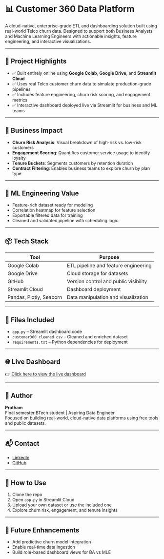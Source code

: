 # 📊 Customer 360 Data Platform

A cloud-native, enterprise-grade ETL and dashboarding solution built using real-world Telco churn data. Designed to support both Business Analysts and Machine Learning Engineers with actionable insights, feature engineering, and interactive visualizations.

---

## 🚀 Project Highlights

- ✅ Built entirely online using **Google Colab**, **Google Drive**, and **Streamlit Cloud**
- ✅ Uses real Telco customer churn data to simulate production-grade pipelines
- ✅ Includes feature engineering, churn risk scoring, and engagement metrics
- ✅ Interactive dashboard deployed live via Streamlit for business and ML teams

---

## 🧠 Business Impact

- **Churn Risk Analysis**: Visual breakdown of high-risk vs. low-risk customers
- **Engagement Scoring**: Quantifies customer service usage to identify loyalty
- **Tenure Buckets**: Segments customers by retention duration
- **Contract Filtering**: Enables business teams to explore churn by plan type

---

## 🤖 ML Engineering Value

- Feature-rich dataset ready for modeling
- Correlation heatmap for feature selection
- Exportable filtered data for training
- Cleaned and validated pipeline with scheduling logic

---

## 📦 Tech Stack

| Tool | Purpose |
|------|---------|
| Google Colab | ETL pipeline and feature engineering |
| Google Drive | Cloud storage for datasets |
| GitHub | Version control and public visibility |
| Streamlit Cloud | Dashboard deployment |
| Pandas, Plotly, Seaborn | Data manipulation and visualization |

---

## 📂 Files Included

- `app.py` – Streamlit dashboard code
- `customer360_cleaned.csv` – Cleaned and enriched dataset
- `requirements.txt` – Python dependencies for deployment

---

## 🌐 Live Dashboard

👉 [Click here to view the live dashboard](https://your-streamlit-url-here)

---

## 👤 Author

**Pratham**  
Final semester BTech student | Aspiring Data Engineer  
Focused on building real-world, cloud-native data platforms using free tools and public datasets.

---

## 📬 Contact

- [LinkedIn](https://www.linkedin.com/in/your-profile)
- [GitHub](https://github.com/PrathamCEGSDD)

---

## 📢 How to Use

1. Clone the repo  
2. Open `app.py` in Streamlit Cloud  
3. Upload your own dataset or use the included one  
4. Explore churn risk, engagement, and tenure insights

---

## 🏁 Future Enhancements

- Add predictive churn model integration
- Enable real-time data ingestion
- Build role-based dashboard views for BA vs MLE


